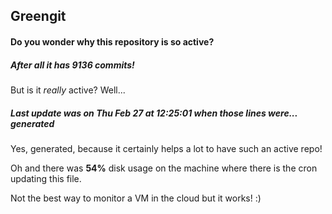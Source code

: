 ## Greengit

#### Do you wonder why this repository is so active?

##### After all it has 9136 commits!

But is it *really* active? Well...

##### Last update was on Thu Feb 27 at 12:25:01 when those lines were... generated

Yes, generated, because it certainly helps a lot to have such an active repo!

Oh and there was **54%** disk usage on the machine
where there is the cron updating this file.

Not the best way to monitor a VM in the cloud but it works! :)
